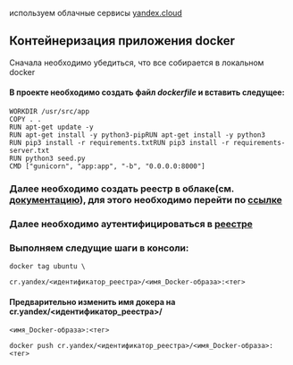 используем облачные сервисы [yandex.cloud](https://yandex.cloud/ru/)

## Контейнеризация приложения docker

Сначала необходимо убедиться, что все собирается в локальном docker

#### В проекте необходимо создать файл ***dockerfile*** и вставить следущее:

``` FROM python:3.10-bullseye
WORKDIR /usr/src/app
COPY . .
RUN apt-get update -y
RUN apt-get install -y python3-pipRUN apt-get install -y python3
RUN pip3 install -r requirements.txtRUN pip3 install -r requirements-server.txt
RUN python3 seed.py
CMD ["gunicorn", "app:app", "-b", "0.0.0.0:8000"] 
```


### Далее необходимо создать реестр в облаке(см. [документацию](https://yandex.cloud/ru/docs/container-registry/operations/registry/registry-create)), для этого необходимо перейти по [ссылке](https://yandex.cloud/ru/docs/cli/quickstart#install)

### Далее необходимо аутентифицироваться в [реестре](https://yandex.cloud/ru/docs/container-registry/operations/authentication)

### Выполняем следущие шаги в консоли:
```
docker tag ubuntu \

cr.yandex/<идентификатор_реестра>/<имя_Docker-образа>:<тег>
```

#### Предварительно изменить имя докера на cr.yandex/<идентификатор_реестра>/
```
<имя_Docker-образа>:<тег>

docker push cr.yandex/<идентификатор_реестра>/<имя_Docker-образа>:<тег>
```